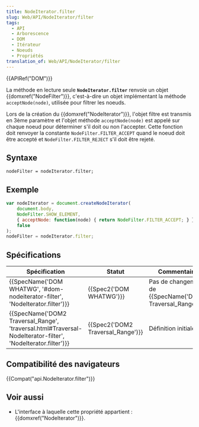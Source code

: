 ```yaml
---
title: NodeIterator.filter
slug: Web/API/NodeIterator/filter
tags:
  - API
  - Arborescence
  - DOM
  - Itérateur
  - Noeuds
  - Propriétés
translation_of: Web/API/NodeIterator/filter
---
```

{{APIRef("DOM")}}

La méthode en lecture seule **`NodeIterator.filter`** renvoie un objet {{domxref("NodeFilter")}}, c'est-à-dire un objet implémentant la méthode `acceptNode(node)`, utilisée pour filtrer les noeuds.

Lors de la création du {{domxref("NodeIterator")}}, l'objet filtre est transmis en 3ème paramètre et l'objet méthode `acceptNode(node)` est appelé sur chaque noeud pour déterminer s'il doit ou non l'accepter. Cette fonction doit renvoyer la constante `NodeFilter.FILTER_ACCEPT` quand le noeud doit être accepté et `NodeFilter.FILTER_REJECT` s'il doit être rejeté.

## Syntaxe

    nodeFilter = nodeIterator.filter;

## Exemple

```js
var nodeIterator = document.createNodeIterator(
    document.body,
    NodeFilter.SHOW_ELEMENT,
    { acceptNode: function(node) { return NodeFilter.FILTER_ACCEPT; } },
    false
);
nodeFilter = nodeIterator.filter;
```

## Spécifications

| Spécification                                                                                                                                    | Statut                                       | Commentaire                                                            |
| ------------------------------------------------------------------------------------------------------------------------------------------------ | -------------------------------------------- | ---------------------------------------------------------------------- |
| {{SpecName('DOM WHATWG', '#dom-nodeiterator-filter', 'NodeIterator.filter')}}                                         | {{Spec2('DOM WHATWG')}}             | Pas de changement de {{SpecName('DOM2 Traversal_Range')}}. |
| {{SpecName('DOM2 Traversal_Range', 'traversal.html#Traversal-NodeIterator-filter', 'NodeIterator.filter')}} | {{Spec2('DOM2 Traversal_Range')}} | Définition initiale.                                                   |

## Compatibilité des navigateurs

{{Compat("api.NodeIterator.filter")}}

## Voir aussi

- L'interface à laquelle cette propriété appartient : {{domxref("NodeIterator")}}.
